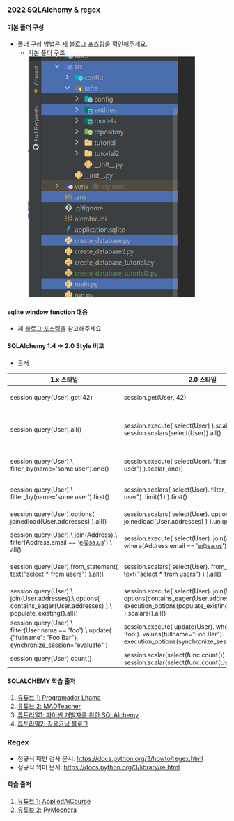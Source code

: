 ### 2022 SQLAlchemy & regex
#### 기본 폴더 구성
- 폴더 구성 방법은 [제 블로그 포스팅](https://blog.chojaeseong.com/python/cleanpython/project/infra/orm/database/entities/models/2022/10/14/cp03_sqlalchemy%EB%A5%BC-%ED%86%B5%ED%95%9C-infra(DB)-%EC%82%AC%EC%9A%A9-%EC%84%B8%ED%8C%85.html)을 확인해주세요.
  - 기본 폴더 구조 
  ![image-20221024183835868](https://raw.githubusercontent.com/is3js/screenshots/main/image-20221024183835868.png)

#### sqlite window function 대응   
 - 제 [블로그 포스팅](https://blog.chojaeseong.com/python/database/sqlalchemy/sqlite/windowfunction/sqlite3.dll/2022/10/15/window_sqlite_version_upgrade.html)을 참고해주세요

#### SQLAlchemy 1.4 -> 2.0 Style 비교
- [출저](https://daco2020.tistory.com/324)

| 1.x 스타일                                                   | 2.0 스타일                                                   | 레퍼런스                                                     |
| ------------------------------------------------------------ | ------------------------------------------------------------ | ------------------------------------------------------------ |
| session.query(User).get(42)                                  | session.get(User, 42)                                        | [ORM Query - get() method moves to Session](https://docs.sqlalchemy.org/en/14/changelog/migration_20.html#migration-20-get-to-session) |
| session.query(User).all()                                    | session.execute(   select(User) ).scalars().all() # or session.scalars(select(User)).all() | [ORM Query Unified with Core Select](https://docs.sqlalchemy.org/en/14/changelog/migration_20.html#migration-20-unify-select) [Session.scalars()](https://docs.sqlalchemy.org/en/14/orm/session_api.html#sqlalchemy.orm.Session.scalars) [Result.scalars()](https://docs.sqlalchemy.org/en/14/core/connections.html#sqlalchemy.engine.Result.scalars) |
| session.query(User).\ filter_by(name='some user').one()      | session.execute(   select(User).   filter_by(name="some user") ).scalar_one() | [ORM Query Unified with Core Select](https://docs.sqlalchemy.org/en/14/changelog/migration_20.html#migration-20-unify-select) [Result.scalar_one()](https://docs.sqlalchemy.org/en/14/core/connections.html#sqlalchemy.engine.Result.scalar_one) |
| session.query(User).\ filter_by(name='some user').first()    | session.scalars(  select(User).  filter_by(name="some user").  limit(1) ).first() | [ORM Query Unified with Core Select](https://docs.sqlalchemy.org/en/14/changelog/migration_20.html#migration-20-unify-select) [Result.first()](https://docs.sqlalchemy.org/en/14/core/connections.html#sqlalchemy.engine.Result.first) |
| session.query(User).options(   joinedload(User.addresses) ).all() | session.scalars(   select(User).   options(    joinedload(User.addresses)   ) ).unique().all() | [ORM Rows not uniquified by default](https://docs.sqlalchemy.org/en/14/changelog/migration_20.html#joinedload-not-uniqued) |
| session.query(User).\   join(Address).\   filter(Address.email == 'e@sa.us').\   all() | session.execute(   select(User).   join(Address).   where(Address.email == 'e@sa.us') ).scalars().all() | [ORM Query Unified with Core Select](https://docs.sqlalchemy.org/en/14/changelog/migration_20.html#migration-20-unify-select) [Joins](https://docs.sqlalchemy.org/en/14/orm/queryguide.html#orm-queryguide-joins) |
| session.query(User).from_statement(   text("select * from users") ).all() | session.scalars(   select(User).   from_statement(     text("select * from users")   ) ).all() | [Getting ORM Results from Textual and Core Statements](https://docs.sqlalchemy.org/en/14/orm/queryguide.html#orm-queryguide-selecting-text) |
| session.query(User).\   join(User.addresses).\   options(    contains_eager(User.addresses)   ).\   populate_existing().all() | session.execute(   select(User).   join(User.addresses).   options(contains_eager(User.addresses)).   execution_options(populate_existing=True) ).scalars().all() | [ORM Execution Options](https://docs.sqlalchemy.org/en/14/orm/queryguide.html#orm-queryguide-execution-options) [Populate Existing](https://docs.sqlalchemy.org/en/14/orm/queryguide.html#orm-queryguide-populate-existing) |
| session.query(User).\   filter(User.name == 'foo').\   update(     {"fullname": "Foo Bar"},     synchronize_session="evaluate"   ) | session.execute(   update(User).   where(User.name == 'foo').   values(fullname="Foo Bar").   execution_options(synchronize_session="evaluate") ) | [UPDATE and DELETE with arbitrary WHERE clause](https://docs.sqlalchemy.org/en/14/orm/session_basics.html#orm-expression-update-delete) |
| session.query(User).count()                                  | session.scalar(select(func.count()).select_from(User)) session.scalar(select(func.count(User.id))) | [Session.scalar()](https://docs.sqlalchemy.org/en/14/orm/session_api.html#sqlalchemy.orm.Session.scalar) |



#### SQLALCHEMY 학습 출저
1. [유튜브 1: Programador Lhama](https://www.youtube.com/watch?v=to39SFUxOpg&list=PLAgbpJQADBGKbwhOvd9DVWy-xhA1KEGm1)
2. [유튜브 2: MADTeacher](https://www.youtube.com/watch?v=Y8GsO0Afb9c&list=PLG7hNdgnQsveTeMSjEY_1xQpkev9rP1e5)
3. [튜토리얼1: 파이썬 개발자를 위한 SQLAlchemy](https://soogoonsoogoonpythonists.github.io/sqlalchemy-for-pythonist/tutorial/1.%20%ED%8A%9C%ED%86%A0%EB%A6%AC%EC%96%BC%20%EA%B0%9C%EC%9A%94.html)
3. [튜토리얼2: 김용균님 블로그](https://edykim.com/ko/post/getting-started-with-sqlalchemy-part-1/)


### Regex
- 정규식 패턴 검사 문서: https://docs.python.org/3/howto/regex.html
- 정규식 의미 문서: https://docs.python.org/3/library/re.html

#### 학습 출저
1. [유튜브 1: AppliedAiCourse](https://www.youtube.com/watch?v=z0QUnFfaJXo)
2. [유튜브 2: PyMoondra](https://www.youtube.com/watch?v=yqwYTSNJFLg)
